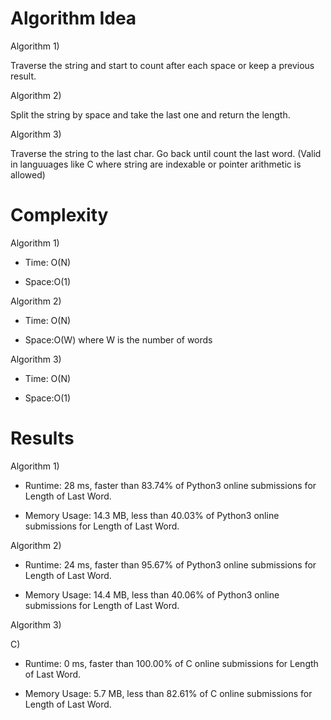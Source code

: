 # Algorithm Idea

Algorithm 1)

Traverse the string and start to count after each space or keep a previous result.

Algorithm 2)

Split the string by space and take the last one and return the length.

Algorithm 3)

Traverse the string to the last char. Go back until count the last word. (Valid in languuages like C where string are indexable or pointer arithmetic is allowed)

# Complexity

Algorithm 1)

- Time: O(N)

- Space:O(1)

Algorithm 2)

- Time: O(N)

- Space:O(W) where W is the number of words

Algorithm 3)

- Time: O(N)

- Space:O(1)

# Results

Algorithm 1)

- Runtime: 28 ms, faster than 83.74% of Python3 online submissions for Length of Last Word.

- Memory Usage: 14.3 MB, less than 40.03% of Python3 online submissions for Length of Last Word.

Algorithm 2)

- Runtime: 24 ms, faster than 95.67% of Python3 online submissions for Length of Last Word.

- Memory Usage: 14.4 MB, less than 40.06% of Python3 online submissions for Length of Last Word.

Algorithm 3)

C)

- Runtime: 0 ms, faster than 100.00% of C online submissions for Length of Last Word.

- Memory Usage: 5.7 MB, less than 82.61% of C online submissions for Length of Last Word.